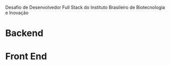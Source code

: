 Desafio de Desenvolvedor Full Stack do Instituto Brasileiro de Biotecnologia e Inovação

# Backend

# Front End

